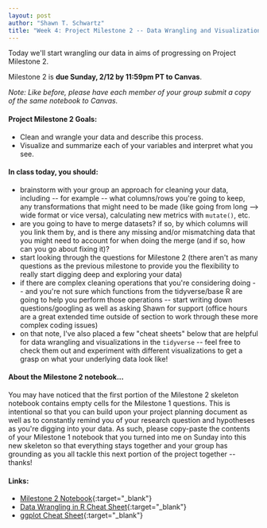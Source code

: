 ```yaml
---
layout: post
author: "Shawn T. Schwartz"
title: "Week 4: Project Milestone 2 -- Data Wrangling and Visualization"
---
```


Today we'll start wrangling our data in aims of progressing on Project Milestone 2.

Milestone 2 is **due Sunday, 2/12 by 11:59pm PT to Canvas**.

_Note: Like before, please have each member of your group submit a copy of the same notebook to Canvas._

#### Project Milestone 2 Goals:

- Clean and wrangle your data and describe this process.
- Visualize and summarize each of your variables and interpret what you see.

#### In class today, you should:

- brainstorm with your group an approach for cleaning your data, including -- for example -- what columns/rows you're going to keep, any transformations that might need to be made (like going from long --> wide format or vice versa), calculating new metrics with `mutate()`, etc.
- are you going to have to merge datasets? if so, by which columns will you link them by, and is there any missing and/or mismatching data that you might need to account for when doing the merge (and if so, how can you go about fixing it)?
- start looking through the questions for Milestone 2 (there aren't as many questions as the previous milestone to provide you the flexibility to really start digging deep and exploring your data)
- if there are complex cleaning operations that you're considering doing -- and you're not sure which functions from the tidyverse/base R are going to help you perform those operations -- start writing down questions/googling as well as asking Shawn for support (office hours are a great extended time outside of section to work through these more complex coding issues)
- on that note, I've also placed a few "cheat sheets" below that are helpful for data wrangling and visualizations in the `tidyverse` -- feel free to check them out and experiment with different visualizations to get a grasp on what your underlying data look like!

#### About the Milestone 2 notebook...

You may have noticed that the first portion of the Milestone 2 skeleton notebook contains empty cells for the Milestone 1 questions. This is intentional so that you can build upon your project planning document as well as to constantly remind you of your research question and hypotheses as you're digging into your data. As such, please copy-paste the contents of your Milestone 1 notebook that you turned into me on Sunday into this new skeleton so that everything stays together and your group has grounding as you all tackle this next portion of the project together -- thanks!

#### Links:

- [Milestone 2 Notebook][milestone-two-notebook]{:target="\_blank"}
- [Data Wrangling in R Cheat Sheet][data-wrangling-cheatsheet]{:target="\_blank"}
- [ggplot Cheat Sheet][ggplot-cheatsheet]{:target="\_blank"}

[milestone-two-notebook]: https://colab.research.google.com/drive/1dVAtWNl6lZYw289fSxiWui_Nl_cERpzW?usp=sharing
[data-wrangling-cheatsheet]: https://www.rstudio.com/wp-content/uploads/2015/02/data-wrangling-cheatsheet.pdf
[ggplot-cheatsheet]: https://www.maths.usyd.edu.au/u/UG/SM/STAT3022/r/current/Misc/data-visualization-2.1.pdf
